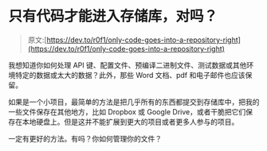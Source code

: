 # 只有代码才能进入存储库，对吗？

> 原文:[https://dev.to/r0f1/only-code-goes-into-a-repository-right](https://dev.to/r0f1/only-code-goes-into-a-repository-right)

我想知道你如何处理 API 键、配置文件、预编译二进制文件、测试数据或其他环境特定的数据或太大的数据？此外，那些 Word 文档、pdf 和电子邮件也应该保留。

如果是一个小项目，最简单的方法是把几乎所有的东西都提交到存储库中，把我的一些文件保存在其他地方，比如 Dropbox 或 Google Drive，或者干脆把它们保存在本地硬盘上。但是这并不能扩展到更大的项目或者更多人参与的项目。

一定有更好的方法。有吗？你如何管理你的文件？
